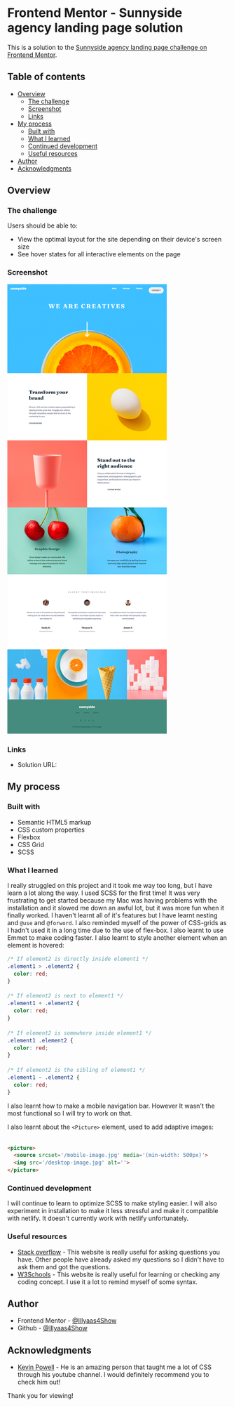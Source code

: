 # Frontend Mentor - Sunnyside agency landing page solution

This is a solution to the [Sunnyside agency landing page challenge on Frontend Mentor](https://www.frontendmentor.io/challenges/sunnyside-agency-landing-page-7yVs3B6ef).

## Table of contents

- [Overview](#overview)
  - [The challenge](#the-challenge)
  - [Screenshot](#screenshot)
  - [Links](#links)
- [My process](#my-process)
  - [Built with](#built-with)
  - [What I learned](#what-i-learned)
  - [Continued development](#continued-development)
  - [Useful resources](#useful-resources)
- [Author](#author)
- [Acknowledgments](#acknowledgments)

## Overview

### The challenge

Users should be able to:

- View the optimal layout for the site depending on their device's screen size
- See hover states for all interactive elements on the page

### Screenshot

![](./front-end%20files/screenshot.jpg)

### Links

- Solution URL: [](https://github.com/Illyaas4Show/Sunnyside-agency-landing-page)

## My process

### Built with

- Semantic HTML5 markup
- CSS custom properties
- Flexbox
- CSS Grid
- SCSS

### What I learned

I really struggled on this project and it took me way too long, but I have learn a lot along the way. I used SCSS for the first time! It was very frustrating to get started because my Mac was having problems with the installation and it slowed me down an awful lot, but it was more fun when it finally worked. I haven't learnt all of it's features but I have learnt nesting and `@use` and `@forword`. I also reminded myself of the power of CSS-grids as I hadn't used it in a long time due to the use of flex-box. I also learnt to use Emmet to make coding faster. I also learnt to style another element when an element is hovered:

```css
/* If element2 is directly inside element1 */
.element1 > .element2 {
  color: red;
}

/* If element2 is next to element1 */
.element1 + .element2 {
  color: red;
}

/* If element2 is somewhere inside element1 */
.element1 .element2 {
  color: red;
}

/* If element2 is the sibling of element1 */
.element1 ~ .element2 {
  color: red;
}

```

I also learnt how to make a mobile navigation bar. However It wasn't the most functional so I will try to work on that.

I also learnt about the `<Picture>` element, used to add adaptive images:

```html

<picture>
  <source srcset='/mobile-image.jpg' media='(min-width: 500px)'>
  <img src='/desktop-image.jpg' alt=''>
</picture>

```


### Continued development

I will continue to learn to optimize SCSS to make styling easier. I will also experiment in installation to make it less stressful and make it compatible with netlify. It doesn't currently work with netlify unfortunately.

### Useful resources

- [Stack overflow](https://stackoverflow.com/) - This website is really useful for asking questions you have. Other people have already asked my questions so I didn't have to ask them and got the questions.
- [W3Schools](https://www.w3schools.com/) - This website is really useful for learning or checking any coding concept. I use it a lot to remind myself of some syntax.

## Author

- Frontend Mentor - [@Illyaas4Show](https://www.frontendmentor.io/profile/Illyaas4Show)
- Github - [@Illyaas4Show](https://github.com/Illyaas4Show)

## Acknowledgments

- [Kevin Powell](https://www.youtube.com/kepowob) - He is an amazing person that taught me a lot of CSS through his youtube channel. I would definitely recommend you to check him out!

Thank you for viewing!
